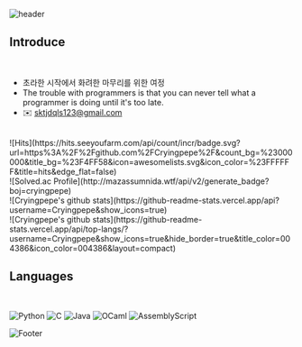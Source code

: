 ![header](https://capsule-render.vercel.app/api?type=waving&color=A3DCBE&height=200&section=header)

Introduce
---

<br/>

- 초라한 시작에서 화려한 마무리를 위한 여정
- The trouble with programmers is that you can never tell what a programmer is doing until it's too late.
- ✉️ sktjdqls123@gmail.com

<br/>
![Hits](https://hits.seeyoufarm.com/api/count/incr/badge.svg?url=https%3A%2F%2Fgithub.com%2FCryingpepe%2F&count_bg=%23000000&title_bg=%23F4FF58&icon=awesomelists.svg&icon_color=%23FFFFFF&title=hits&edge_flat=false)
<br/>
![Solved.ac Profile](http://mazassumnida.wtf/api/v2/generate_badge?boj=cryingpepe)
<br/>
![Cryingpepe's github stats](https://github-readme-stats.vercel.app/api?username=Cryingpepe&show_icons=true)
<br/>
![Cryingpepe's github stats](https://github-readme-stats.vercel.app/api/top-langs/?username=Cryingpepe&show_icons=true&hide_border=true&title_color=004386&icon_color=004386&layout=compact)

<br/>

Languages
---

<br/>

![Python](https://img.shields.io/badge/python-3670A0?style=for-the-badge&logo=python&logoColor=ffdd54)
![C](https://img.shields.io/badge/c-%2300599C.svg?style=for-the-badge&logo=c&logoColor=white)
![Java](https://img.shields.io/badge/java-%23ED8B00.svg?style=for-the-badge&logo=openjdk&logoColor=white)
![OCaml](https://img.shields.io/badge/OCaml-%23E98407.svg?style=for-the-badge&logo=ocaml&logoColor=white)
![AssemblyScript](https://img.shields.io/badge/assembly%20script-%23000000.svg?style=for-the-badge&logo=assemblyscript&logoColor=white)


![Footer](https://capsule-render.vercel.app/api?type=waving&color=A3DCBE&height=200&section=footer)

